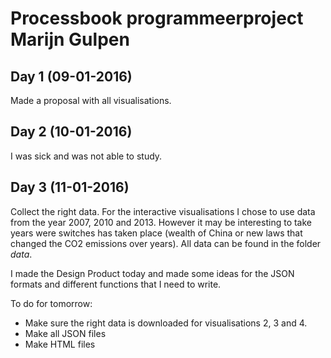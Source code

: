 # Processbook programmeerproject Marijn Gulpen

## Day 1 (09-01-2016)
Made a proposal with all visualisations.

## Day 2 (10-01-2016)
I was sick and was not able to study.

## Day 3 (11-01-2016)
Collect the right data. For the interactive visualisations I chose to use data from the year 2007, 2010 and 2013. 
However it may be interesting to take years were switches has taken place (wealth of China or new laws that changed the CO2 emissions over years).
All data can be found in the folder *data*. 

I made the Design Product today and made some ideas for the JSON formats and different functions that I need to write.

To do for tomorrow:
* Make sure the right data is downloaded for visualisations 2, 3 and 4.
* Make all JSON files
* Make HTML files